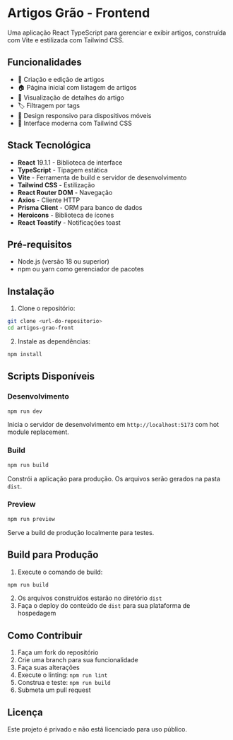 # Artigos Grão - Frontend

Uma aplicação React TypeScript para gerenciar e exibir artigos, construída com Vite e estilizada com Tailwind CSS.

## Funcionalidades

- 📝 Criação e edição de artigos
- 🏠 Página inicial com listagem de artigos
- 📖 Visualização de detalhes do artigo
- 🏷️ Filtragem por tags
- 📱 Design responsivo para dispositivos móveis
- 🎨 Interface moderna com Tailwind CSS

## Stack Tecnológica

- **React** 19.1.1 - Biblioteca de interface
- **TypeScript** - Tipagem estática
- **Vite** - Ferramenta de build e servidor de desenvolvimento
- **Tailwind CSS** - Estilização
- **React Router DOM** - Navegação
- **Axios** - Cliente HTTP
- **Prisma Client** - ORM para banco de dados
- **Heroicons** - Biblioteca de ícones
- **React Toastify** - Notificações toast

## Pré-requisitos

- Node.js (versão 18 ou superior)
- npm ou yarn como gerenciador de pacotes

## Instalação

1. Clone o repositório:
```bash
git clone <url-do-repositorio>
cd artigos-grao-front
```

2. Instale as dependências:
```bash
npm install
```

## Scripts Disponíveis

### Desenvolvimento
```bash
npm run dev
```
Inicia o servidor de desenvolvimento em `http://localhost:5173` com hot module replacement.

### Build
```bash
npm run build
```
Constrói a aplicação para produção. Os arquivos serão gerados na pasta `dist`.

### Preview
```bash
npm run preview
```
Serve a build de produção localmente para testes.



## Build para Produção

1. Execute o comando de build:
```bash
npm run build
```

2. Os arquivos construídos estarão no diretório `dist`
3. Faça o deploy do conteúdo de `dist` para sua plataforma de hospedagem

## Como Contribuir

1. Faça um fork do repositório
2. Crie uma branch para sua funcionalidade
3. Faça suas alterações
4. Execute o linting: `npm run lint`
5. Construa e teste: `npm run build`
6. Submeta um pull request

## Licença

Este projeto é privado e não está licenciado para uso público.